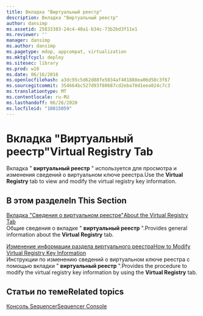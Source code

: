 ```yaml
---
title: Вкладка "Виртуальный реестр"
description: Вкладка "Виртуальный реестр"
author: dansimp
ms.assetid: 25833383-24c4-40a1-b34c-73b2bd3f11e1
ms.reviewer: ''
manager: dansimp
ms.author: dansimp
ms.pagetype: mdop, appcompat, virtualization
ms.mktglfcycl: deploy
ms.sitesec: library
ms.prod: w10
ms.date: 06/16/2016
ms.openlocfilehash: a3dc95c5d62d88fe5034af401888ea06d58c3f67
ms.sourcegitcommit: 354664bc527d93f80687cd2eba70d1eea024c7c3
ms.translationtype: MT
ms.contentlocale: ru-RU
ms.lasthandoff: 06/26/2020
ms.locfileid: "10815059"
---
```

# <span data-ttu-id="a8499-103">Вкладка "Виртуальный реестр"</span><span class="sxs-lookup"><span data-stu-id="a8499-103">Virtual Registry Tab</span></span>


<span data-ttu-id="a8499-104">Вкладка " **виртуальный реестр** " используется для просмотра и изменения сведений о виртуальном ключе реестра.</span><span class="sxs-lookup"><span data-stu-id="a8499-104">Use the **Virtual Registry** tab to view and modify the virtual registry key information.</span></span>

## <span data-ttu-id="a8499-105">В этом разделе</span><span class="sxs-lookup"><span data-stu-id="a8499-105">In This Section</span></span>


<a href="" id="about-the-virtual-registry-tab"></a>[<span data-ttu-id="a8499-106">Вкладка "Сведения о виртуальном реестре"</span><span class="sxs-lookup"><span data-stu-id="a8499-106">About the Virtual Registry Tab</span></span>](about-the-virtual-registry-tab.md)  
<span data-ttu-id="a8499-107">Общие сведения о вкладке " **виртуальный реестр** ".</span><span class="sxs-lookup"><span data-stu-id="a8499-107">Provides general information about the **Virtual Registry** tab.</span></span>

<a href="" id="how-to-modify-virtual-registry-key-information"></a>[<span data-ttu-id="a8499-108">Изменение информации раздела виртуального реестра</span><span class="sxs-lookup"><span data-stu-id="a8499-108">How to Modify Virtual Registry Key Information</span></span>](how-to-modify-virtual-registry-key-information.md)  
<span data-ttu-id="a8499-109">Инструкции по изменению сведений о виртуальном ключе реестра с помощью вкладки " **виртуальный реестр** ".</span><span class="sxs-lookup"><span data-stu-id="a8499-109">Provides the procedure to modify the virtual registry key information by using the **Virtual Registry** tab.</span></span>

## <span data-ttu-id="a8499-110">Статьи по теме</span><span class="sxs-lookup"><span data-stu-id="a8499-110">Related topics</span></span>


[<span data-ttu-id="a8499-111">Консоль Sequencer</span><span class="sxs-lookup"><span data-stu-id="a8499-111">Sequencer Console</span></span>](sequencer-console.md)

 

 





